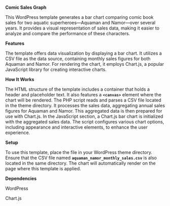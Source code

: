 **Comic Sales Graph**

This WordPress template generates a bar chart comparing comic book sales for two aquatic superheroes—Aquaman and Namor—over several years. It provides a visual representation of sales data, making it easier to analyze and compare the performance of these characters.

**Features**

The template offers data visualization by displaying a bar chart. It utilizes a CSV file as the data source, containing monthly sales figures for both Aquaman and Namor. For rendering the chart, it employs Chart.js, a popular JavaScript library for creating interactive charts.

**How It Works**

The HTML structure of the template includes a container that holds a header and placeholder text. It also features a **`<canvas>`** element where the chart will be rendered.
The PHP script reads and parses a CSV file located in the theme directory. It processes the sales data, aggregating annual sales figures for Aquaman and Namor. This aggregated data is then prepared for use with Chart.js.
In the JavaScript section, a Chart.js bar chart is initialized with the aggregated sales data. The script configures various chart options, including appearance and interactive elements, to enhance the user experience.

**Setup**

To use this template, place the file in your WordPress theme directory. Ensure that the CSV file named **`aquaman_namor_monthly_sales.csv`** is also located in the same directory. The chart will automatically render on the page where this template is applied.

**Dependencies**

WordPress

Chart.js
